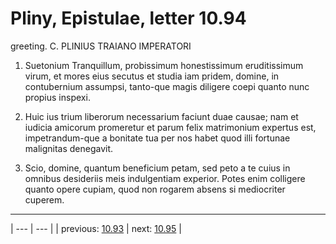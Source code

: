 # Pliny, Epistulae, letter 10.94

greeting. C. PLINIUS TRAIANO IMPERATORI



1. Suetonium Tranquillum, probissimum honestissimum eruditissimum virum, et mores eius secutus et studia iam pridem, domine, in contubernium assumpsi, tanto-que magis diligere coepi quanto nunc propius inspexi.



2. Huic ius trium liberorum necessarium faciunt duae causae; nam et iudicia amicorum promeretur et parum felix matrimonium expertus est, impetrandum-que a bonitate tua per nos habet quod illi fortunae malignitas denegavit.



3. Scio, domine, quantum beneficium petam, sed peto a te cuius in omnibus desideriis meis indulgentiam experior. Potes enim colligere quanto opere cupiam, quod non rogarem absens si mediocriter cuperem.



---

| --- | --- |
| previous: [10.93](../10.93/) | next: [10.95](../10.95/) |